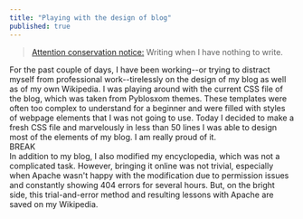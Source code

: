 ```yaml
---
title: "Playing with the design of blog"
published: true
---  
```


<blockquote>
	<a href="https://people.well.com/user/jonl/viridiandesign/notes/1-25/Note%2000002.txt">Attention conservation notice:</a> Writing when I have nothing to write.
</blockquote> 

For the past couple of days, I have been working--or trying to distract myself from professional work--tirelessly on the design of my blog as well as of my own Wikipedia. I was playing around with the current CSS file of the blog, which was taken from Pyblosxom themes. These templates were often too complex to understand for a beginner and were filled with styles of webpage elements that I was not going to use. Today I decided to make a fresh CSS file and marvelously in less than 50 lines I was able to design most of the elements of my blog. I am really proud of it.  
BREAK  
In addition to my blog, I also modified my encyclopedia, which was not a complicated task. However, bringing it online was not trivial, especially when Apache wasn't happy with the modification due to permission issues and constantly showing 404 errors for several hours. But, on the bright side, this trial-and-error method and resulting lessons with Apache are saved on my Wikipedia.

